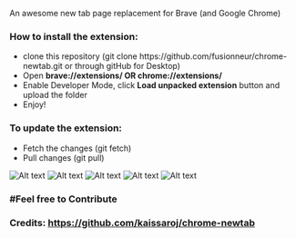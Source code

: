 
An awesome new tab page replacement for Brave (and Google Chrome)

<h3>How to install the extension: </h3>
<ul>
<li>clone this repository (git clone https://github.com/fusionneur/chrome-newtab.git or through gitHub for Desktop) </li>
<li>Open <strong>brave://extensions/ OR chrome://extensions/</strong></li>
<li>Enable Developer Mode, click <strong>Load unpacked extension</strong> button and upload the folder</li>
<li>Enjoy!</li>
</ul>

<h3>To update the extension: </h3>
<ul>
<li>Fetch the changes (git fetch) </li>
<li>Pull changes (git pull)</li>
</ul>


![Alt text](https://i.imgur.com/1RPIho0.jpg "ScreenShot 1")
![Alt text](https://i.imgur.com/g5RSxzm.jpg "ScreenShot 2")
![Alt text](https://i.imgur.com/hVpbswI.jpg "ScreenShot 3")
![Alt text](https://i.imgur.com/uVjW8eT.png "ScreenShot 4")
![Alt text](https://i.imgur.com/VmbsOae.png "ScreenShot 5")


<h3>#Feel free to Contribute<h3>

Credits: https://github.com/kaissaroj/chrome-newtab
